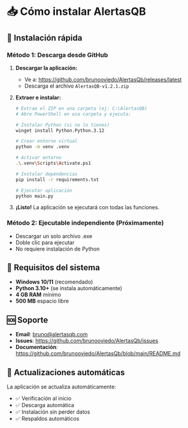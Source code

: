 # 📥 Cómo instalar AlertasQB

## 🚀 Instalación rápida

### Método 1: Descarga desde GitHub

1. **Descargar la aplicación:**
   - Ve a: https://github.com/brunooviedo/AlertasQb/releases/latest
   - Descarga el archivo `AlertasQB-v1.2.1.zip`

2. **Extraer e instalar:**
   ```bash
   # Extrae el ZIP en una carpeta (ej: C:\AlertasQB)
   # Abre PowerShell en esa carpeta y ejecuta:
   
   # Instalar Python (si no lo tienes)
   winget install Python.Python.3.12
   
   # Crear entorno virtual
   python -m venv .venv
   
   # Activar entorno
   .\.venv\Scripts\Activate.ps1
   
   # Instalar dependencias
   pip install -r requirements.txt
   
   # Ejecutar aplicación
   python main.py
   ```

3. **¡Listo!** La aplicación se ejecutará con todas las funciones.

### Método 2: Ejecutable independiente (Próximamente)

- Descargar un solo archivo .exe
- Doble clic para ejecutar
- No requiere instalación de Python

## 🔧 Requisitos del sistema

- **Windows 10/11** (recomendado)
- **Python 3.10+** (se instala automáticamente)
- **4 GB RAM** mínimo
- **500 MB** espacio libre

## 🆘 Soporte

- **Email**: bruno@alertasqb.com
- **Issues**: https://github.com/brunooviedo/AlertasQb/issues
- **Documentación**: https://github.com/brunooviedo/AlertasQb/blob/main/README.md

## 🔄 Actualizaciones automáticas

La aplicación se actualiza automáticamente:
- ✅ Verificación al inicio
- ✅ Descarga automática
- ✅ Instalación sin perder datos
- ✅ Respaldos automáticos

